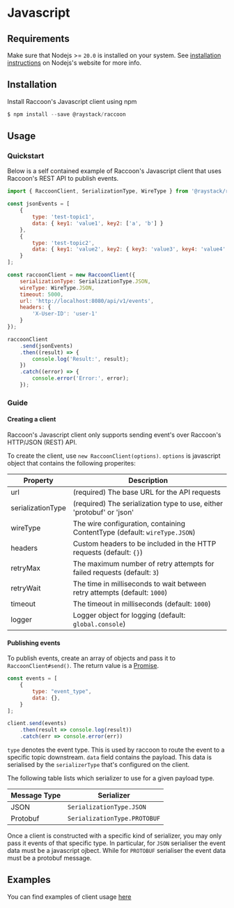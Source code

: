 # Javascript

## Requirements
Make sure that Nodejs >= `20.0` is installed on your system. See [installation instructions](https://nodejs.org/en/download/package-manager) on Nodejs's website for more info.

## Installation
Install Raccoon's Javascript client using npm
```javascript
$ npm install --save @raystack/raccoon
```
## Usage

### Quickstart

Below is a self contained example of Raccoon's Javascript client that uses Raccoon's REST API to publish events.

```javascript title="quickstart.js"
import { RaccoonClient, SerializationType, WireType } from '@raystack/raccoon';

const jsonEvents = [
    {
        type: 'test-topic1',
        data: { key1: 'value1', key2: ['a', 'b'] }
    },
    {
        type: 'test-topic2',
        data: { key1: 'value2', key2: { key3: 'value3', key4: 'value4' } }
    }
];

const raccoonClient = new RaccoonClient({
    serializationType: SerializationType.JSON,
    wireType: WireType.JSON,
    timeout: 5000,
    url: 'http://localhost:8080/api/v1/events',
    headers: {
        'X-User-ID': 'user-1'
    }
});

raccoonClient
    .send(jsonEvents)
    .then((result) => {
        console.log('Result:', result);
    })
    .catch((error) => {
        console.error('Error:', error);
    });
```

### Guide

#### Creating a client
Raccoon's Javascript client only supports sending event's over Raccoon's HTTP/JSON (REST) API.

To create the client, use `new RaccoonClient(options)`. `options` is javascript object that contains the following properites:

| Property | Description |
| --- | --- |
| url | (required) The base URL for the API requests |
| serializationType |  (required) The serialization type to use, either 'protobuf' or 'json' |
| wireType | The wire configuration, containing ContentType (default: `wireType.JSON`)|
| headers | Custom headers to be included in the HTTP requests (default: `{}`)|
| retryMax | The maximum number of retry attempts for failed requests (default: `3`) |
| retryWait | The time in milliseconds to wait between retry attempts (default: `1000`)| 
| timeout | The timeout in milliseconds (default: `1000`)|
| logger | Logger object for logging (default: `global.console`)

#### Publishing events
To publish events, create an array of objects and pass it to `RaccoonClient#send()`. The return value is a [Promise](https://developer.mozilla.org/en-US/docs/Web/JavaScript/Reference/Global_Objects/Promise).

```js
const events = [
    {
        type: "event_type",
        data: {},
    }
];

client.send(events)
    .then(result => console.log(result))
    .catch(err => console.error(err))
```

`type` denotes the event type. This is used by raccoon to route the event to a specific topic downstream. `data` field contains the payload. This data is serialised by the `serializerType` that's configured on the client. 

The following table lists which serializer to use for a given payload type.

| Message Type | Serializer |
| --- | --- |
| JSON | `SerializationType.JSON` |
| Protobuf | `SerializationType.PROTOBUF`|

Once a client is constructed with a specific kind of serializer, you may only pass it events of that specific type. In particular, for `JSON` serialiser the event data must be a javascript ojbect. While for `PROTOBUF` serialiser the event data must be a protobuf message.

## Examples
You can find examples of client usage [here](https://github.com/raystack/raccoon/tree/main/clients/js/examples)